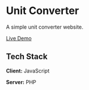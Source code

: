 # Unit Converter

A simple unit converter website.

[Live Demo](https://unitconverter.robinvdaardweg.com)

## Tech Stack

**Client:**  JavaScript

**Server:** PHP
